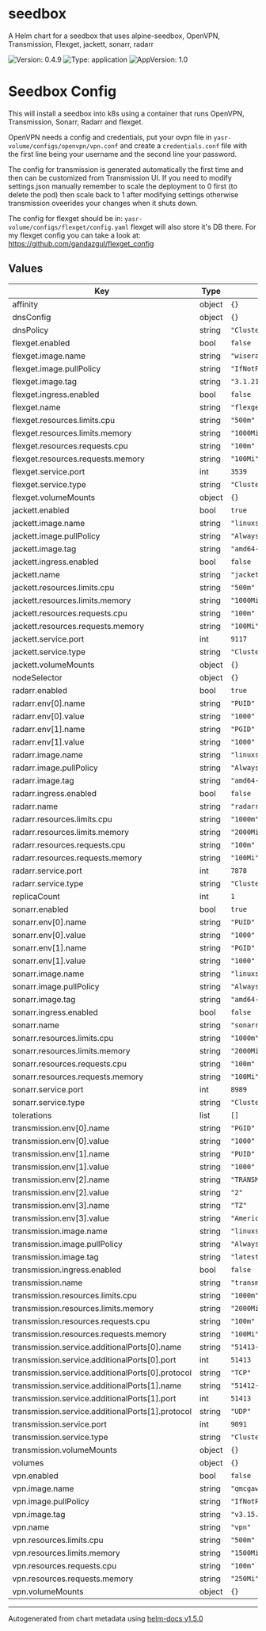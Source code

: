 # seedbox

A Helm chart for a seedbox that uses alpine-seedbox, OpenVPN, Transmission, Flexget, jackett, sonarr, radarr

![Version: 0.4.9](https://img.shields.io/badge/Version-0.4.9-informational?style=flat-square) ![Type: application](https://img.shields.io/badge/Type-application-informational?style=flat-square) ![AppVersion: 1.0](https://img.shields.io/badge/AppVersion-1.0-informational?style=flat-square)

# Seedbox Config

This will install a seedbox into k8s using a container that runs OpenVPN, Transmission, Sonarr, Radarr and flexget.

OpenVPN needs a config and credentials, put your ovpn file in `yasr-volume/configs/openvpn/vpn.conf` and create
a `credentials.conf` file with the first line being your username and the second line your password.

The config for transmission is generated automatically the first time and then can be customized from Transmission UI.
If you need to modify settings.json manually remember to scale the deployment to 0 first (to delete the pod)
then scale back to 1 after modifying settings otherwise transmission oveerides your changes when it shuts down.

The config for flexget should be in: `yasr-volume/configs/flexget/config.yaml` flexget will also store it's DB there.
For my flexget config you can take a look at: https://github.com/gandazgul/flexget_config

## Values

| Key | Type | Default | Description |
|-----|------|---------|-------------|
| affinity | object | `{}` |  |
| dnsConfig | object | `{}` |  |
| dnsPolicy | string | `"ClusterFirst"` |  |
| flexget.enabled | bool | `false` |  |
| flexget.image.name | string | `"wiserain/flexget"` |  |
| flexget.image.pullPolicy | string | `"IfNotPresent"` |  |
| flexget.image.tag | string | `"3.1.21"` |  |
| flexget.ingress.enabled | bool | `false` |  |
| flexget.name | string | `"flexget"` |  |
| flexget.resources.limits.cpu | string | `"500m"` |  |
| flexget.resources.limits.memory | string | `"1000Mi"` |  |
| flexget.resources.requests.cpu | string | `"100m"` |  |
| flexget.resources.requests.memory | string | `"100Mi"` |  |
| flexget.service.port | int | `3539` |  |
| flexget.service.type | string | `"ClusterIP"` |  |
| flexget.volumeMounts | object | `{}` |  |
| jackett.enabled | bool | `true` |  |
| jackett.image.name | string | `"linuxserver/jackett"` |  |
| jackett.image.pullPolicy | string | `"Always"` |  |
| jackett.image.tag | string | `"amd64-latest"` |  |
| jackett.ingress.enabled | bool | `false` |  |
| jackett.name | string | `"jackett"` |  |
| jackett.resources.limits.cpu | string | `"500m"` |  |
| jackett.resources.limits.memory | string | `"1000Mi"` |  |
| jackett.resources.requests.cpu | string | `"100m"` |  |
| jackett.resources.requests.memory | string | `"100Mi"` |  |
| jackett.service.port | int | `9117` |  |
| jackett.service.type | string | `"ClusterIP"` |  |
| jackett.volumeMounts | object | `{}` |  |
| nodeSelector | object | `{}` |  |
| radarr.enabled | bool | `true` |  |
| radarr.env[0].name | string | `"PUID"` |  |
| radarr.env[0].value | string | `"1000"` |  |
| radarr.env[1].name | string | `"PGID"` |  |
| radarr.env[1].value | string | `"1000"` |  |
| radarr.image.name | string | `"linuxserver/radarr"` |  |
| radarr.image.pullPolicy | string | `"Always"` |  |
| radarr.image.tag | string | `"amd64-latest"` |  |
| radarr.ingress.enabled | bool | `false` |  |
| radarr.name | string | `"radarr"` |  |
| radarr.resources.limits.cpu | string | `"1000m"` |  |
| radarr.resources.limits.memory | string | `"2000Mi"` |  |
| radarr.resources.requests.cpu | string | `"100m"` |  |
| radarr.resources.requests.memory | string | `"100Mi"` |  |
| radarr.service.port | int | `7878` |  |
| radarr.service.type | string | `"ClusterIP"` |  |
| replicaCount | int | `1` |  |
| sonarr.enabled | bool | `true` |  |
| sonarr.env[0].name | string | `"PUID"` |  |
| sonarr.env[0].value | string | `"1000"` |  |
| sonarr.env[1].name | string | `"PGID"` |  |
| sonarr.env[1].value | string | `"1000"` |  |
| sonarr.image.name | string | `"linuxserver/sonarr"` |  |
| sonarr.image.pullPolicy | string | `"Always"` |  |
| sonarr.image.tag | string | `"amd64-latest"` |  |
| sonarr.ingress.enabled | bool | `false` |  |
| sonarr.name | string | `"sonarr"` |  |
| sonarr.resources.limits.cpu | string | `"1000m"` |  |
| sonarr.resources.limits.memory | string | `"2000Mi"` |  |
| sonarr.resources.requests.cpu | string | `"100m"` |  |
| sonarr.resources.requests.memory | string | `"100Mi"` |  |
| sonarr.service.port | int | `8989` |  |
| sonarr.service.type | string | `"ClusterIP"` |  |
| tolerations | list | `[]` |  |
| transmission.env[0].name | string | `"PGID"` |  |
| transmission.env[0].value | string | `"1000"` |  |
| transmission.env[1].name | string | `"PUID"` |  |
| transmission.env[1].value | string | `"1000"` |  |
| transmission.env[2].name | string | `"TRANSMISSION_UMASK"` |  |
| transmission.env[2].value | string | `"2"` |  |
| transmission.env[3].name | string | `"TZ"` |  |
| transmission.env[3].value | string | `"America/New_York"` |  |
| transmission.image.name | string | `"linuxserver/transmission"` |  |
| transmission.image.pullPolicy | string | `"Always"` |  |
| transmission.image.tag | string | `"latest"` |  |
| transmission.ingress.enabled | bool | `false` |  |
| transmission.name | string | `"transmission"` |  |
| transmission.resources.limits.cpu | string | `"1000m"` |  |
| transmission.resources.limits.memory | string | `"2000Mi"` |  |
| transmission.resources.requests.cpu | string | `"100m"` |  |
| transmission.resources.requests.memory | string | `"100Mi"` |  |
| transmission.service.additionalPorts[0].name | string | `"51413-tcp"` |  |
| transmission.service.additionalPorts[0].port | int | `51413` |  |
| transmission.service.additionalPorts[0].protocol | string | `"TCP"` |  |
| transmission.service.additionalPorts[1].name | string | `"51412-udp"` |  |
| transmission.service.additionalPorts[1].port | int | `51413` |  |
| transmission.service.additionalPorts[1].protocol | string | `"UDP"` |  |
| transmission.service.port | int | `9091` |  |
| transmission.service.type | string | `"ClusterIP"` |  |
| transmission.volumeMounts | object | `{}` |  |
| volumes | object | `{}` |  |
| vpn.enabled | bool | `false` |  |
| vpn.image.name | string | `"qmcgaw/gluetun"` |  |
| vpn.image.pullPolicy | string | `"IfNotPresent"` |  |
| vpn.image.tag | string | `"v3.15.0"` |  |
| vpn.name | string | `"vpn"` |  |
| vpn.resources.limits.cpu | string | `"500m"` |  |
| vpn.resources.limits.memory | string | `"1500Mi"` |  |
| vpn.resources.requests.cpu | string | `"100m"` |  |
| vpn.resources.requests.memory | string | `"250Mi"` |  |
| vpn.volumeMounts | object | `{}` |  |

----------------------------------------------
Autogenerated from chart metadata using [helm-docs v1.5.0](https://github.com/norwoodj/helm-docs/releases/v1.5.0)
